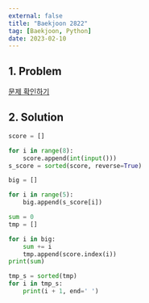 ```yaml
---
external: false
title: "Baekjoon 2822"
tag: [Baekjoon, Python]
date: 2023-02-10
---
```


## 1. Problem

[문제 확인하기](https://www.acmicpc.net/problem/2822)

## 2. Solution

```python
score = []

for i in range(8):
    score.append(int(input()))
s_score = sorted(score, reverse=True)

big = []

for i in range(5):
    big.append(s_score[i])

sum = 0
tmp = []

for i in big:
    sum += i
    tmp.append(score.index(i))
print(sum)

tmp_s = sorted(tmp)
for i in tmp_s:
    print(i + 1, end=' ')
```
